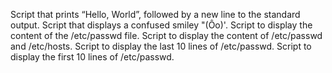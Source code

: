 Script that prints “Hello, World”, followed by a new line to the standard output.
Script that displays a confused smiley "(Ôo)'.
Script to display the content of the /etc/passwd file.
Script to display the content of /etc/passwd and /etc/hosts.
Script to display the last 10 lines of /etc/passwd.
Script to display the first 10 lines of /etc/passwd.
